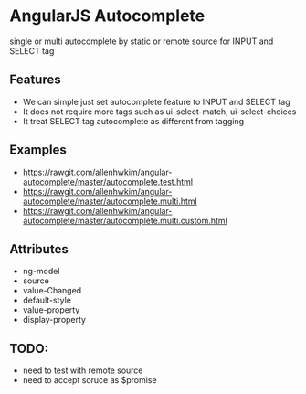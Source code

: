 AngularJS Autocomplete
======================
single or multi autocomplete by static or remote source for INPUT and SELECT tag

Features
--------

  * We can simple just set autocomplete feature to INPUT and SELECT tag
  * It does not require more tags such as ui-select-match, ui-select-choices
  * It treat SELECT tag autocomplete as different from tagging

Examples
--------

  * https://rawgit.com/allenhwkim/angular-autocomplete/master/autocomplete.test.html
  * https://rawgit.com/allenhwkim/angular-autocomplete/master/autocomplete.multi.html
  * https://rawgit.com/allenhwkim/angular-autocomplete/master/autocomplete.multi.custom.html

Attributes
--------

  * ng-model
  * source
  * value-Changed
  * default-style 
  * value-property
  * display-property

TODO:
--------

  * need to test with remote source
  * need to accept soruce as $promise

